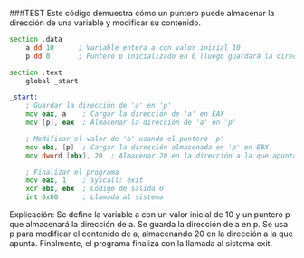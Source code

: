 ###TEST
Este código demuestra cómo un puntero puede almacenar la dirección de una variable y modificar su contenido.


```asm
section .data
    a dd 10      ; Variable entera a con valor inicial 10
    p dd 0       ; Puntero p inicializado en 0 (luego guardará la dirección de a)

section .text
    global _start

_start:
    ; Guardar la dirección de 'a' en 'p'
    mov eax, a    ; Cargar la dirección de 'a' en EAX
    mov [p], eax  ; Almacenar la dirección de 'a' en 'p'

    ; Modificar el valor de 'a' usando el puntero 'p'
    mov ebx, [p]  ; Cargar la dirección almacenada en 'p' en EBX
    mov dword [ebx], 20  ; Almacenar 20 en la dirección a la que apunta EBX

    ; Finalizar el programa
    mov eax, 1    ; syscall: exit
    xor ebx, ebx  ; Código de salida 0
    int 0x80      ; Llamada al sistema

```
Explicación:
Se define la variable a con un valor inicial de 10 y un puntero p que almacenará la dirección de a.
Se guarda la dirección de a en p.
Se usa p para modificar el contenido de a, almacenando 20 en la dirección a la que apunta.
Finalmente, el programa finaliza con la llamada al sistema exit.
